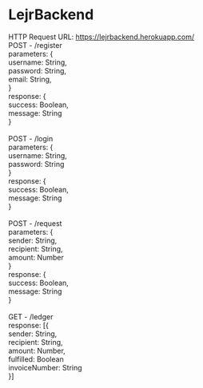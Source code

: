 # LejrBackend

HTTP Request URL: https://lejrbackend.herokuapp.com/
<br>
POST - /register<br>
parameters: { <br>
    username: String,<br>
    password: String,<br>
    email: String,<br>
}<br>
response: {<br>
    success: Boolean,<br>
    message: String<br>
}<br>
<br>
POST - /login<br>
parameters: {<br>
    username: String,<br>
    password: String<br>
}<br>
response: {<br>
    success: Boolean,<br>
    message: String<br>
}<br>
<br>
POST - /request<br>
parameters: {<br>
    sender: String,<br>
    recipient: String,<br>
    amount: Number<br>
}<br>
response: {<br>
    success: Boolean,<br>
    message: String<br>
}<br>
<br>
GET - /ledger<br>
response: [{<br>
    sender: String,<br>
    recipient: String,<br>
    amount: Number,<br>
    fulfilled: Boolean<br>
    invoiceNumber: String <br>
}]<br>
